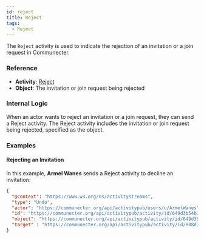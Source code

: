 ```yaml
---
id: reject
title: Reject
tags:
  - Reject
---
```


The `Reject` activity is used to indicate the rejection of an invitation or a join request in Communecter.

### Reference

- **Activity**: [Reject](https://www.w3.org/TR/activitypub/#reject-activity-inbox)
- **Object**: The invitation or join request being rejected

### Internal Logic

When an actor wants to reject an invitation or a join request, they can send a Reject activity. The Reject activity includes the invitation or join request being rejected, specified as the object.

### Examples

#### Rejecting an Invitation

In this example, **Armel Wanes** sends a Reject activity to decline an invitation:

```json
{
  "@context": "https://www.w3.org/ns/activitystreams",
  "type": "Undo",
  "actor": "https://communecter.org/api/activitypub/users/u/ArmelWanes",
  "id": "https://communecter.org/api/activitypub/activity/id/649d3b54b3a53",
  "object": "https://communecter.org/api/activitypub/activity/id/649d39d47e6c3",
  "target" : "https://communecter.org/api/activitypub/activity/id/888d3b54b3a53",
}

```